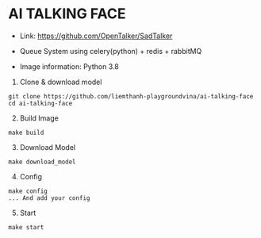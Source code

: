 # AI TALKING FACE
- Link: https://github.com/OpenTalker/SadTalker

- Queue System using celery(python) + redis + rabbitMQ

- Image information: Python 3.8


1. Clone & download model
```# command
git clone https://github.com/liemthanh-playgroundvina/ai-talking-face
cd ai-talking-face
```

2. Build Image
```# command
make build
```

3. Download Model
```# command
make download_model
```

4. Config
```# command
make config
... And add your config
```

5. Start
```# command
make start
```
